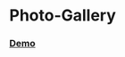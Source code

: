 # Photo-Gallery

<h3><a href="https://codepen.io/kundankumarmourya/pen/pqwGzo" target="_black"> Demo </a></h3>  
 
